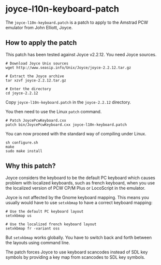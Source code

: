 joyce-l10n-keyboard-patch
=========================

The `joyce-l10n-keyboard.patch` is a patch to apply to the Amstrad PCW emulator
from John Elliott, Joyce.

How to apply the patch
----------------------

This patch has been tested against Joyce v2.2.12. You need Joyce sources.

    # Download Joyce Unix sources
    wget http://www.seasip.info/Unix/Joyce/joyce-2.2.12.tar.gz

    # Extract the Joyce archive
    tar xzvf joyce-2.2.12.tar.gz

    # Enter the directory
    cd joyce-2.2.12

Copy `joyce-l10n-keyboard.patch` in the `joyce-2.2.12` directory.

You then need to use the Linux `patch` command.

    # Patch JoycePcwKeyboard.cxx
    patch bin/JoycePcwKeyboard.cxx joyce-l10n-keyboard.patch

You can now proceed with the standard way of compiling under Linux.

    sh configure.sh
    make
    sudo make install

Why this patch?
---------------

Joyce considers the keyboard to be the default PC keyboard which causes problem
with localized keyboards, such as french keyboard, when you use the localized
version of PCW CP/M Plus or LocoScript in the emulator.

Joyce is not affected by the Gnome keyboard mapping. This means you usually
would have to use `setxkbmap` to have a correct keyboard mapping:

    # Use the default PC keyboard layout
    setxkbmap us

    # Use the localized french keyboard layout
    setxkbmap fr -variant oss

But `setxkbmap` works globally. You have to switch back and forth between the
layouts using command line.

The patch forces Joyce to use keyboard scancodes instead of SDL key symbols by
providing a key map from scancodes to SDL key symbols.

